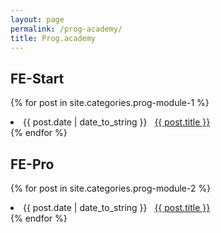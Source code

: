 ```yaml
---
layout: page
permalink: /prog-academy/
title: Prog.academy
---
```


## FE-Start
{% for post in site.categories.prog-module-1 %}
<li><span>{{ post.date | date_to_string }}</span> &nbsp; <a href="{{ post.url }}">{{ post.title }}</a></li>
{% endfor %}

## FE-Pro              
{% for post in site.categories.prog-module-2 %}
<li><span>{{ post.date | date_to_string }}</span> &nbsp; <a href="{{ post.url }}">{{ post.title }}</a></li>
{% endfor %}